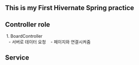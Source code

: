 ## This is my First Hivernate Spring practice


## Controller role

  1. BoardController<br>
    - 서버로 데이터 요청
    - 페이지와 연결시켜줌
    
## Service

